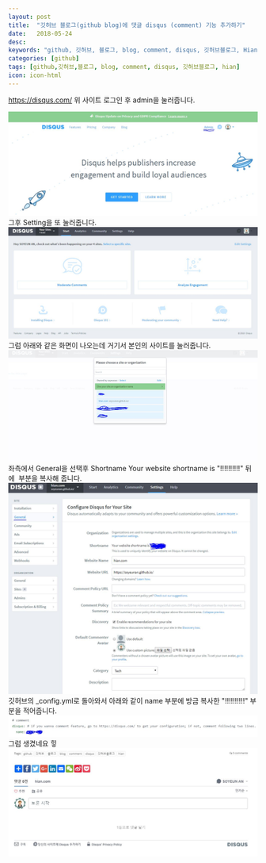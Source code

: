 ```yaml
---
layout: post
title:  "깃허브 블로그(github blog)에 댓글 disqus (comment) 기능 추가하기"
date:   2018-05-24
desc: 
keywords: "github, 깃허브, 블로그, blog, comment, disqus, 깃허브블로그, Hian"
categories: [github]
tags: [github,깃허브,블로그, blog, comment, disqus, 깃허브블로그, hian]
icon: icon-html
---
```


https://disqus.com/ 
위 사이트 로그인 후 admin을 눌러줍니다.

![Alt text](/static/assets/gitblog/01.JPG)
그후 Setting을 또 눌러줍니다.
![Alt text](/static/assets/gitblog/02.JPG)
그럼 아래와 같은 화면이 나오는데
거기서 본인의 사이트를 눌러줍니다.
![Alt text](/static/assets/gitblog/03.JPG)
좌측에서 General을 선택후 Shortname Your website shortname is "!!!!!!!!!!" 뒤에  부분을 복사해 줍니다.
![Alt text](/static/assets/gitblog/04.JPG)
깃허브의 _config.yml로 돌아와서 아래와 같이 name 부분에 방금 복사한 "!!!!!!!!!!" 부분을 적어줍니다.
![Alt text](/static/assets/gitblog/05.JPG)
그럼 생겼네요 힣
![Alt text](/static/assets/gitblog/06.JPG)

